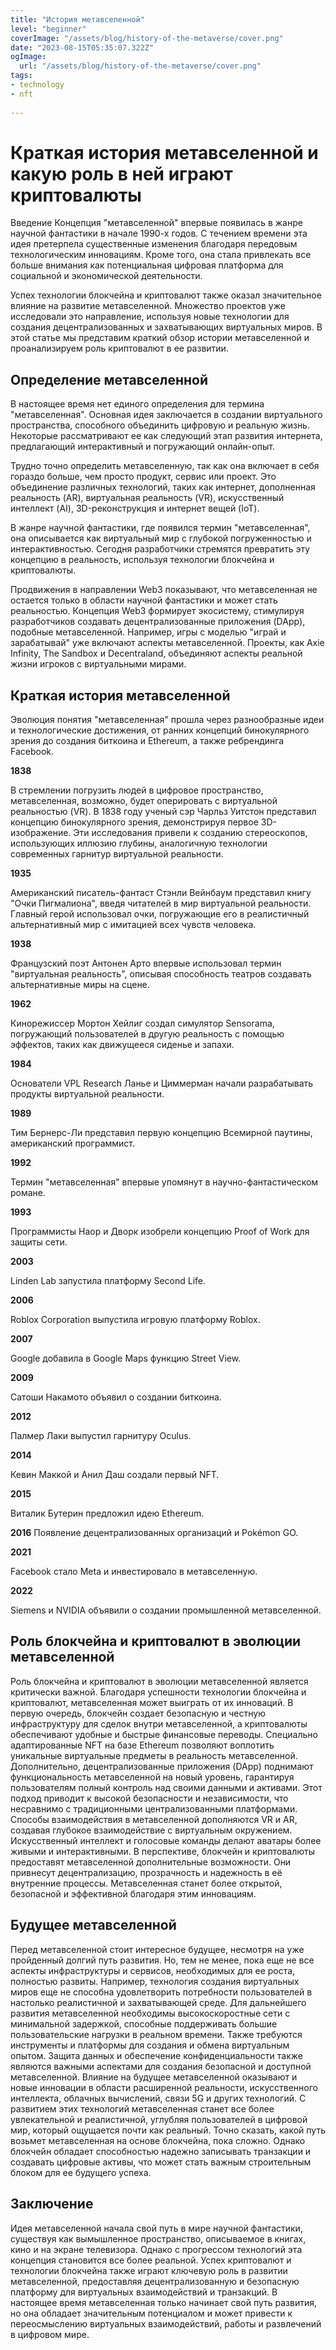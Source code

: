 ```yaml
---
title: "История метавселенной"
level: "beginner"
coverImage: "/assets/blog/history-of-the-metaverse/cover.png"
date: "2023-08-15T05:35:07.322Z"
ogImage:
  url: "/assets/blog/history-of-the-metaverse/cover.png"
tags:
- technology
- nft
  
---
```


# Краткая история метавселенной и какую роль в ней играют криптовалюты
Введение
Концепция "метавселенной" впервые появилась в жанре научной 
фантастики в начале 1990-х годов. С течением времени эта идея 
претерпела существенные изменения благодаря передовым технологическим
инновациям. Кроме того, она стала привлекать все больше внимания как
потенциальная цифровая платформа для социальной и экономической деятельности.

Успех технологии блокчейна и криптовалют также оказал значительное влияние на развитие метавселенной. Множество проектов уже исследовали это направление, используя новые технологии для 
создания децентрализованных и захватывающих виртуальных миров. В этой статье мы представим краткий обзор истории метавселенной и проанализируем роль криптовалют в ее развитии.
## Определение метавселенной
В настоящее время нет единого определения для термина "метавселенная". Основная идея заключается в создании виртуального пространства, способного объединить цифровую и реальную жизнь. Некоторые рассматривают ее как следующий этап развития интернета, предлагающий интерактивный и погружающий онлайн-опыт.

Трудно точно определить метавселенную, так как она включает в себя гораздо больше, чем просто продукт, сервис или проект. Это объединение различных технологий, таких как интернет, дополненная реальность (AR), виртуальная реальность (VR), искусственный интеллект (AI), 3D-реконструкция и интернет вещей (IoT).

В жанре научной фантастики, где появился термин "метавселенная", она описывается как виртуальный мир с глубокой погруженностью и интерактивностью. Сегодня разработчики стремятся превратить эту концепцию в реальность, используя технологии блокчейна и криптовалюты.

Продвижения в направлении Web3 показывают, что метавселенная не остается только в области научной фантастики и может стать реальностью. Концепция Web3 формирует экосистему, стимулируя разработчиков создавать децентрализованные приложения (DApp), подобные метавселенной. Например, игры с моделью "играй и зарабатывай" уже включают аспекты метавселенной. Проекты, как Axie Infinity, The Sandbox и Decentraland, объединяют аспекты реальной жизни игроков с виртуальными мирами.
## Краткая история метавселенной
Эволюция понятия "метавселенная" прошла через разнообразные идеи и технологические достижения, от ранних концепций бинокулярного зрения до создания биткоина и Ethereum, а также ребрендинга Facebook.

**1838**

В стремлении погрузить людей в цифровое пространство, метавселенная, возможно, будет оперировать с виртуальной реальностью (VR). В 1838 году ученый сэр Чарльз Уитстон представил концепцию бинокулярного зрения, демонстрируя первое 3D-изображение.
Эти исследования привели к созданию стереоскопов, использующих иллюзию глубины, аналогичную технологии современных гарнитур виртуальной реальности.

**1935**

Американский писатель-фантаст Стэнли Вейнбаум представил книгу "Очки Пигмалиона", введя читателей в мир виртуальной реальности. Главный герой использовал очки, погружающие его в реалистичный альтернативный мир с имитацией всех чувств человека.

**1938**

Французский поэт Антонен Арто впервые использовал термин "виртуальная реальность", описывая способность театров создавать альтернативные миры на сцене.

**1962**

Кинорежиссер Мортон Хейлиг создал симулятор Sensorama, погружающий пользователей в другую реальность с помощью эффектов, таких как движущееся сиденье и запахи.

**1984**

Основатели VPL Research Ланье и Циммерман начали разрабатывать продукты виртуальной реальности.

**1989**

Тим Бернерс-Ли представил первую концепцию Всемирной паутины, американский программист.

**1992**

Термин "метавселенная" впервые упомянут в научно-фантастическом романе.

**1993**

Программисты Наор и Дворк изобрели концепцию Proof of Work для защиты сети.

**2003**

Linden Lab запустила платформу Second Life.

**2006**

Roblox Corporation выпустила игровую платформу Roblox.

**2007**

Google добавила в Google Maps функцию Street View.

**2009**

Сатоши Накамото объявил о создании биткоина.

**2012**

Палмер Лаки выпустил гарнитуру Oculus.

**2014**

Кевин Маккой и Анил Даш создали первый NFT.

**2015**

Виталик Бутерин предложил идею Ethereum.

**2016**
Появление децентрализованных организаций и Pokémon GO.

**2021**

Facebook стало Meta и инвестировало в метавселенную.

**2022**

Siemens и NVIDIA объявили о создании промышленной метавселенной.

## Роль блокчейна и криптовалют в эволюции метавселенной
Роль блокчейна и криптовалют в эволюции метавселенной является критически важной. Благодаря успешности технологии блокчейна и криптовалют, метавселенная может выиграть от их инноваций. В первую очередь, блокчейн создает безопасную и честную инфраструктуру для сделок внутри метавселенной, а криптовалюты обеспечивают удобные и быстрые финансовые переводы. Специально адаптированные NFT на базе Ethereum позволяют воплотить уникальные виртуальные предметы в реальность метавселенной.
Дополнительно, децентрализованные приложения (DApp) поднимают функциональность метавселенной на новый уровень, гарантируя пользователям полный контроль над своими данными и активами. Этот подход приводит к высокой безопасности и независимости, что несравнимо с традиционными централизованными платформами.
Способы взаимодействия в метавселенной дополняются VR и AR, создавая глубокое взаимодействие с виртуальным окружением. Искусственный интеллект и голосовые команды делают аватары более живыми и интерактивными.
В перспективе, блокчейн и криптовалюты предоставят метавселенной дополнительные возможности. Они привнесут децентрализацию, прозрачность и надежность в её внутренние процессы. Метавселенная станет более открытой, безопасной и эффективной благодаря этим инновациям.
## Будущее метавселенной 
Перед метавселенной стоит интересное будущее, несмотря на уже пройденный долгий путь развития. Но, тем не менее, пока еще не все аспекты инфраструктуры и сервисов, необходимых для ее роста, полностью развиты. Например, технология создания виртуальных миров еще не способна удовлетворить потребности пользователей в настолько реалистичной и захватывающей среде.
Для дальнейшего развития метавселенной необходимы высокоскоростные сети с минимальной задержкой, способные поддерживать большие пользовательские нагрузки в реальном времени. Также требуются инструменты и платформы для создания и обмена виртуальным опытом. Защита данных и обеспечение конфиденциальности также являются важными аспектами для создания безопасной и доступной метавселенной.
Влияние на будущее метавселенной оказывают и новые инновации в области расширенной реальности, искусственного интеллекта, облачных вычислений, связи 5G и других технологий. С развитием этих технологий метавселенная станет все более увлекательной и реалистичной, углубляя пользователей в цифровой мир, который ощущается почти как реальный.
Точно сказать, какой путь возьмет метавселенная на основе блокчейна, пока сложно. Однако блокчейн обладает способностью надежно записывать транзакции и создавать цифровые активы, что может стать важным строительным блоком для ее будущего успеха.
## Заключение 
Идея метавселенной начала свой путь в мире научной фантастики, существуя как вымышленное пространство, описываемое в книгах, кино и на экране телевизора. Однако с прогрессом технологий эта концепция становится все более реальной.
Успех криптовалют и технологии блокчейна также играют ключевую роль в развитии метавселенной, предоставляя децентрализованную и безопасную платформу для виртуальных взаимодействий и транзакций. В настоящее время метавселенная только начинает свой путь развития, но она обладает значительным потенциалом и может привести к переосмыслению виртуальных взаимодействий, работы и развлечений в цифровом мире.